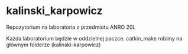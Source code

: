 # kalinski_karpowicz

Repozytorium na laboratoria z przedmiotu ANRO 20L

Każda laboratorium będzie w oddzielnej paczce.
catkin_make robimy na głównym folderze (kalinski-karpowicz)
